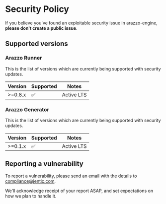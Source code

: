 # Security Policy

If you believe you've found an exploitable security issue in arazzo-engine,
**please don't create a public issue**.

## Supported versions

### Arazzo Runner
This is the list of versions which are currently being supported with security updates.

| Version    | Supported          | Notes                           |
|------------|--------------------|---------------------------------|
| &gt;=0.8.x | :white_check_mark: | Active LTS                      |

### Arazzo Generator
This is the list of versions which are currently being supported with security updates.

| Version    | Supported          | Notes                           |
|------------|--------------------|---------------------------------|
| &gt;=0.1.x | :white_check_mark: | Active LTS                      |


## Reporting a vulnerability

To report a vulnerability, please send an email with the details to [compliance@jentic.com](mailto:compliance@jentic.com).

We'll acknowledge receipt of your report ASAP, and set expectations on how we plan to handle it.
